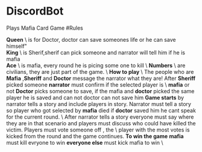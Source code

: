 # DiscordBot
Plays Mafia Card Game
#Rules

**Queen** \\
is for Doctor, doctor can save someones life or he can save himself"\
**King**  \\
is Sherif,sherif can pick someone and narrator will tell him if he is mafia \
**Ace** \\
is mafia, every round he is picing some one to kill \\
**Numbers** \\
are civilians, they are just part of the game. \\
**How to play** \\
The people who are **Mafia** ,**Sheriff** and **Doctor** message the narrator what they are! After **Sheriff** picked someone **narrator** must confirm if the selected player is \ **mafia** or not **Doctor** picks someone to save, if the mafia and **doctor** picked the same player he is saved and can  not doctor can not save him **Game starts** by narrator  tells a story and include players in story. Narrator must tell a story so player who got selected by **mafia** died if **doctor** saved him he cant speak for the current round. \ After narrator tells a story everyone must say where they are in that scenario and players must discuss who could have killed the victim. Players must vote someone off , the \ player with the most votes is kicked from the round  and the game continues. **To win the game** **mafia** must kill evryone to win **everyone else** must kick mafia to win \ 
